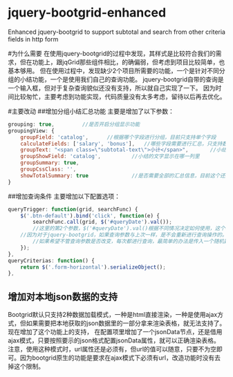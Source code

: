 # jquery-bootgrid-enhanced
Enhanced jquery-bootgrid to support subtotal and search from other criteria fields in http form

#为什么需要
在使用jquery-bootgrid的过程中发现，其样式是比较符合我们的需求，但在功能上，跟jqGrid那些组件相比，的确偏弱，但考虑到项目比较简单，也基本够用。
但在使用过程中，发现缺少2个项目所需要的功能，一个是针对不同分组的小结功能，一个是使用我们自己的查询功能。
jquery-bootgrid自带的查询是一个输入框，但对于复杂查询貌似还没有支持，所以就自己实现了一下。
因为时间比较匆忙，主要考虑到功能实现，代码质量没有太多考虑，留待以后再去优化。

#主要改动
##增加分组小结汇总功能
主要是增加了以下参数：
```javascript
grouping: true,			//是否开启分组显示功能
groupingView: {
	groupField: 'catalog',		//根据哪个字段进行分组，目前只支持单个字段
	calculateFields: ['salary', 'bonus'],	//哪些字段需要进行汇总，只支持数字列
    groupText: "<span class=\"subtotal-text\">小计</span>",		//小结那一行显示的文字
    groupShowField: 'catalog',			//小结的文字显示在哪一列里
    groupSummary: true,					
    groupCssClass: '',
    showTotalSummary: true				//是否需要全部的汇总信息，目前这个还没有支持，下一步准备实现
}
```

##增加查询条件
主要增加以下配置选项：
```javascript
queryTrigger: function(grid, searchFunc) {
	$('.btn-default').bind('click', function(e) {
        searchFunc.call(grid, $('#queryDate').val());	
        //这里的第2个参数，$('#queryDate').val()根据不同情况决定如何使用，这个参数其实是控制是否要进行查询。
	//因为对于jquery-bootgrid，如果查询参数与上次一样，是不会重新进行查询操作的。
        //如果希望不管查询参数是否改变，每次都进行查询，最简单的办法是传入一个随机数，或者当前时间
    });
},
queryCriterias: function() {
	return $('.form-horizontal').serializeObject();
},
```

## 增加对本地json数据的支持
Bootgrid默认只支持2种数据加载模式，一种是html直接渲染，一种是使用ajax方式，但如果需要把本地获取的json数据里的一部分拿来渲染表格，就无法支持了。现在增加了这个功能上的支持，
在配置项里增加了一个jsonData节点，还是借用ajax模式，只要按照要示的json格式配置jsonData属性，就可以正确渲染表格。<br/>
注意，使用这种模式时，url属性还是必须有，但url的值可以随意，只要不为空即可。因为bootgrid原生的功能是要求在ajax模式下必须有url，改造功能时没有去掉这个限制。

